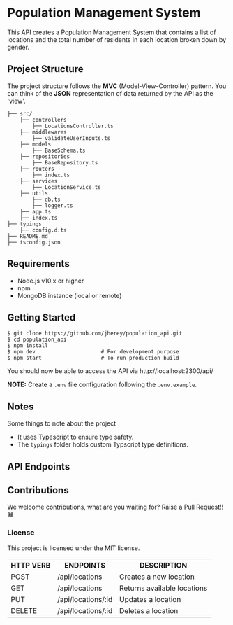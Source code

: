 # Population Management System

This API creates a Population Management System that contains a list of locations and the total number of residents in each location broken down by gender.

## Project Structure

The project structure follows the **MVC** (Model-View-Controller) pattern. You can think of the **JSON** representation of data returned by the API as the 'view'.
```
├── src/
    ├── controllers
        ├── LocationsController.ts
    ├── middlewares
        ├── validateUserInputs.ts
    ├── models
        ├── BaseSchema.ts
    ├── repositories
        ├── BaseRepository.ts
    ├── routers
        ├── index.ts
    ├── services
        ├── LocationService.ts
    ├── utils
        ├── db.ts
        ├── logger.ts
    ├── app.ts
    ├── index.ts
├── typings
    ├── config.d.ts
├── README.md
├── tsconfig.json
```

## Requirements

* Node.js v10.x or higher
* npm
* MongoDB instance (local or remote)

## Getting Started

```
$ git clone https://github.com/jherey/population_api.git
$ cd population_api
$ npm install
$ npm dev                     # For development purpose
$ npm start                   # To run production build
```

You should now be able to access the API via http://localhost:2300/api/

**NOTE:** Create a `.env` file configuration following the `.env.example`.


## Notes

Some things to note about the project

- It uses Typescript to ensure type safety.
- The `typings` folder holds custom Typscript type definitions.

## API Endpoints

<table>
<tr><th>HTTP VERB</th><th>ENDPOINTS</th><th>DESCRIPTION</th></tr>
<tr><td>POST</td><td>/api/locations</td><td>Creates a new location</td></tr>
<tr><td>GET</td><td>/api/locations</td><td>Returns available locations</td></tr>
<tr><td>PUT</td><td>/api/locations/:id</td><td>Updates a location</td></tr>
<tr><td>DELETE</td><td>/api/locations/:id</td><td>Deletes a location</td></tr>

## Contributions

We welcome contributions, what are you waiting for? Raise a Pull Request!! 😁

### License

This project is licensed under the MIT license.